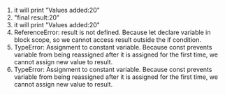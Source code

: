 1. it will print "Values added:20"
2. "final result:20"
3. it will print "Values added:20"
4. ReferenceError: result is not defined. Because let declare variable in block scope, so we cannot access result outside the if condition.
5. TypeError: Assignment to constant variable. Because const prevents variable from being reassigned after it is assigned for the first time, we cannot assign new value to result.
6. TypeError: Assignment to constant variable. Because const prevents variable from being reassigned after it is assigned for the first time, we cannot assign new value to result.